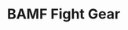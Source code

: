 ---
layout: post
title: BAMF Fight Gear
tags:
- web
- print
thumb: /images/portfolio/bamf-fight-gear.jpg
images: 
- /images/portfolio/bamf-fight-gear.jpg
imgurl: http://bamffightgear.com
---